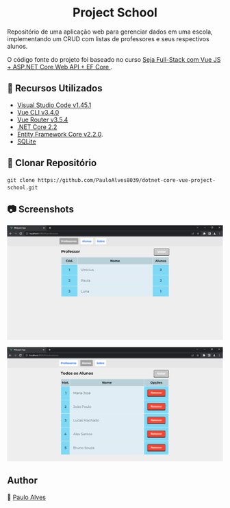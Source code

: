 <h1 align="center">Project School</h1>

Repositório de uma aplicação web para gerenciar dados em uma escola, implementando um CRUD com listas de professores e seus respectivos alunos.


O código fonte do projeto foi baseado no curso [Seja Full-Stack com Vue JS + ASP.NET Core Web API + EF Core
](https://www.udemy.com/course/fullstack-vuejs-dotnetcore-efcore/).

## :wrench: Recursos Utilizados

- [Visual Studio Code v1.45.1](https://code.visualstudio.com/)
- [Vue CLI v3.4.0](https://cli.vuejs.org/)
- [Vue Router v3.5.4](https://router.vuejs.org/guide/)
- [.NET Core 2.2](https://dotnet.microsoft.com/en-us/download/dotnet/2.2)
- [Entity Framework Core v2.2.0](https://docs.microsoft.com/pt-br/ef/core/).
- [SQLite](https://www.sqlite.org/index.html)

## :floppy_disk: Clonar Repositório

`git clone https://github.com/PauloAlves8039/dotnet-core-vue-project-school.git`

## :camera: Screenshots

<p align="center"> <img src="https://github.com/PauloAlves8039/dotnet-core-vue-project-school/blob/master/frontend/project-school/src/assets/img/screenshot1.png" /></p>

<p align="center"> <img src="https://github.com/PauloAlves8039/dotnet-core-vue-project-school/blob/master/frontend/project-school/src/assets/img/screenshot2.png" /></p>

## Author

:boy: [Paulo Alves](https://github.com/PauloAlves8039)
